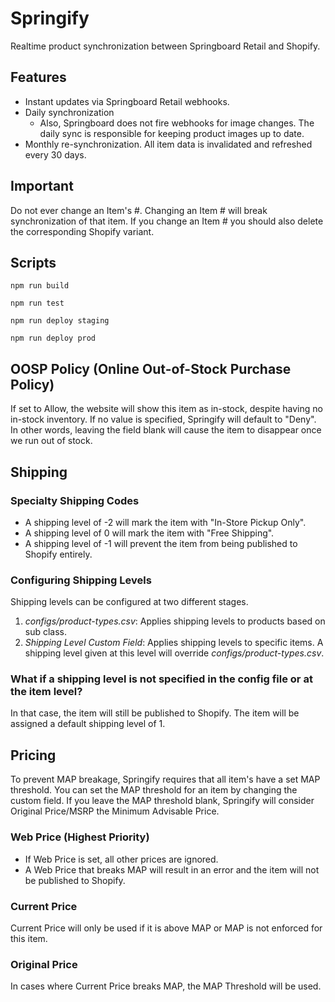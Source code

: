 # Springify
Realtime product synchronization between Springboard Retail and Shopify.


## Features
- Instant updates via Springboard Retail webhooks.
- Daily synchronization
    - Also, Springboard does not fire webhooks for image changes. The daily sync is responsible
    for keeping product images up to date.
- Monthly re-synchronization. All item data is invalidated and refreshed every 30 days.

## Important
Do not ever change an Item's #. Changing an Item # will break synchronization of that item.
If you change an Item # you should also delete the corresponding Shopify variant.

## Scripts

`npm run build`

`npm run test`

`npm run deploy staging`

`npm run deploy prod`

## OOSP Policy (Online Out-of-Stock Purchase Policy)
If set to Allow, the website will show this item as in-stock, despite having no in-stock inventory.
If no value is specified, Springify will default to "Deny". In other words, leaving the field blank will
cause the item to disappear once we run out of stock.

## Shipping
### Specialty Shipping Codes
- A shipping level of -2 will mark the item with "In-Store Pickup Only".
- A shipping level of 0 will mark the item with "Free Shipping".
- A shipping level of -1 will prevent the item from being published to Shopify entirely.
### Configuring Shipping Levels
Shipping levels can be configured at two different stages.
1. *configs/product-types.csv*: Applies shipping levels to products based on sub class.
2. *Shipping Level Custom Field*: Applies shipping levels to specific items. A shipping level given at this level will override *configs/product-types.csv*.
### What if a shipping level is not specified in the config file or at the item level?
In that case, the item will still be published to Shopify. The item will be assigned a default shipping level of 1.

## Pricing
To prevent MAP breakage, Springify requires that all item's have a set MAP threshold. You can set the
MAP threshold for an item by changing the custom field. If you leave the MAP threshold blank, Springify
will consider Original Price/MSRP the Minimum Advisable Price.
### Web Price (Highest Priority)
- If Web Price is set, all other prices are ignored. 
- A Web Price that breaks MAP will result in an error and the item will not be published to Shopify.
### Current Price
Current Price will only be used if it is above MAP or MAP is not enforced for this item.
### Original Price
In cases where Current Price breaks MAP, the MAP Threshold will be used.
